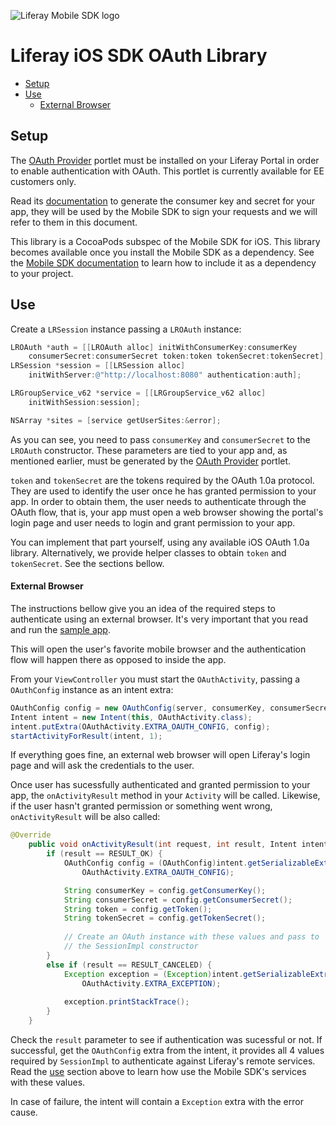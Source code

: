 ![Liferay Mobile SDK logo](https://github.com/liferay/liferay-mobile-sdk/raw/master/logo.png)

# Liferay iOS SDK OAuth Library

* [Setup](#setup)
* [Use](#use)
	* [External Browser](#external-browser)

## Setup

The [OAuth Provider](https://www.liferay.com/marketplace/-/mp/application/45261909) portlet must be installed on your Liferay Portal in order to enable authentication with OAuth. This portlet is currently available for EE customers only.

Read its [documentation](https://portal.liferay.dev/docs/6-2/user/-/knowledge_base/u/oauth) to generate the consumer key and secret for your app, they will be used by the Mobile SDK to sign your requests and we will refer to them in this document.

This library is a CocoaPods subspec of the Mobile SDK for iOS. This library becomes available once you install the Mobile SDK as a dependency. See the [Mobile SDK documentation](https://dev.liferay.com/develop/tutorials/-/knowledge_base/6-2/mobile) to learn how to include it as a dependency to your project.

## Use

Create a `LRSession` instance passing a `LROAuth` instance:

```objective-c
LROAuth *auth = [[LROAuth alloc] initWithConsumerKey:consumerKey
	consumerSecret:consumerSecret token:token tokenSecret:tokenSecret];
LRSession *session = [[LRSession alloc]
	initWithServer:@"http://localhost:8080" authentication:auth];

LRGroupService_v62 *service = [[LRGroupService_v62 alloc]
	initWithSession:session];

NSArray *sites = [service getUserSites:&error];
```

As you can see, you need to pass `consumerKey` and `consumerSecret` to the `LROAuth` constructor. These parameters are tied to your app and, as mentioned earlier, must be generated by the [OAuth Provider](https://portal.liferay.dev/docs/6-2/user/-/knowledge_base/u/oauth) portlet.

`token` and `tokenSecret` are the tokens required by the OAuth 1.0a protocol. They are used to identify the user once he has granted permission to your app. In order to obtain them, the user needs to authenticate through the OAuth flow, that is, your app must open a web browser showing the portal's login page and user needs to login and grant permission to your app.

You can implement that part yourself, using any available iOS OAuth 1.0a library. Alternatively, we provide helper classes to obtain `token` and `tokenSecret`. See the sections bellow.

#### External Browser

The instructions bellow give you an idea of the required steps to authenticate using an external browser. It's very important that you read and run the [sample app](Sample/MainViewController.swift).

This will open the user's favorite mobile browser and the authentication flow will happen there as opposed to inside the app.

From your `ViewController` you must start the `OAuthActivity`, passing a `OAuthConfig` instance as an intent extra:

```java
OAuthConfig config = new OAuthConfig(server, consumerKey, consumerSecret);
Intent intent = new Intent(this, OAuthActivity.class);
intent.putExtra(OAuthActivity.EXTRA_OAUTH_CONFIG, config);
startActivityForResult(intent, 1);
```

If everything goes fine, an external web browser will open Liferay's login page and will ask the credentials to the user.

Once user has sucessfully authenticated and granted permission to your app, the `onActivityResult` method in your `Activity` will be called. Likewise, if the user hasn't granted permission or something went wrong, `onActivityResult` will be also called:

```java
@Override
	public void onActivityResult(int request, int result, Intent intent) {
		if (result == RESULT_OK) {
			OAuthConfig config = (OAuthConfig)intent.getSerializableExtra(
				OAuthActivity.EXTRA_OAUTH_CONFIG);

			String consumerKey = config.getConsumerKey();
			String consumerSecret = config.getConsumerSecret();
			String token = config.getToken();
			String tokenSecret = config.getTokenSecret();
			
			// Create an OAuth instance with these values and pass to
			// the SessionImpl constructor
		}
		else if (result == RESULT_CANCELED) {
			Exception exception = (Exception)intent.getSerializableExtra(
				OAuthActivity.EXTRA_EXCEPTION);
	
			exception.printStackTrace();
		}
	}
```

Check the `result` parameter to see if authentication was sucessful or not. If successful, get the `OAuthConfig` extra from the intent, it provides all 4 values required by `SessionImpl` to authenticate against Liferay's remote services. Read the [use](#use) section above to learn how use the Mobile SDK's  services with these values.

In case of failure, the intent will contain a `Exception` extra with the error cause.